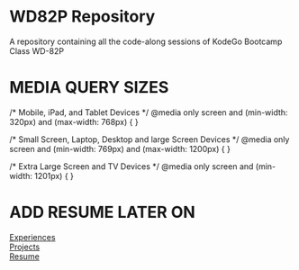 # WD82P Repository

A repository containing all the code-along sessions of KodeGo Bootcamp Class WD-82P

# MEDIA QUERY SIZES

/* Mobile, iPad, and Tablet Devices */
@media only screen and (min-width: 320px) and (max-width: 768px) {
}

/* Small Screen, Laptop, Desktop and large Screen Devices */
@media only screen and (min-width: 769px) and (max-width: 1200px) {
}

/* Extra Large Screen and TV Devices */
@media only screen and (min-width: 1201px) {
}

# ADD RESUME LATER ON

<div class="header-links">
<a href="/Mini-Project-1/experiences.html">Experiences</a>
</div>
<div class="header-links">
<a href="/Mini-Project-1/projects.html">Projects</a> 
</div>
<div class="header-links">
<a href="/Mini-Project-1/resume.html">Resume</a>
</div>
